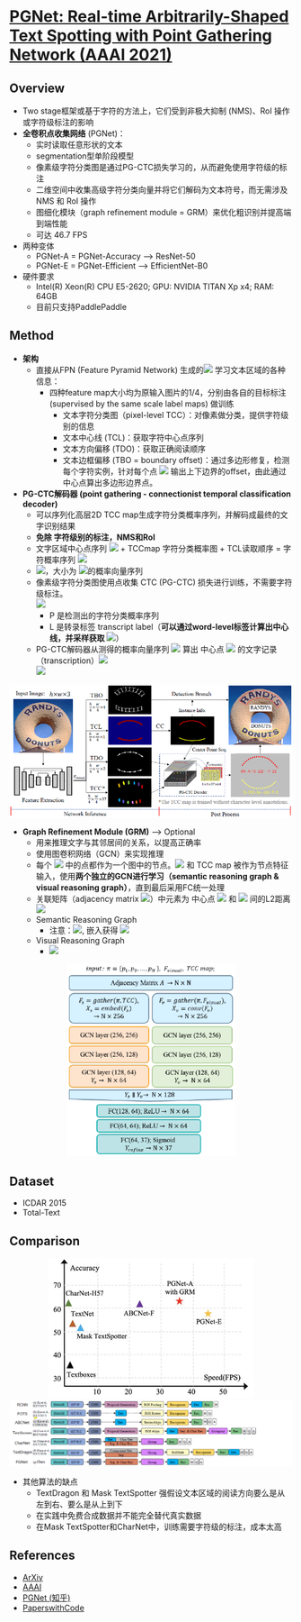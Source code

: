# [PGNet: Real-time Arbitrarily-Shaped Text Spotting with Point Gathering Network (AAAI 2021)]()

## Overview
- Two stage框架或基于字符的方法上，它们受到非极大抑制 (NMS)、RoI 操作或字符级标注的影响
- **全卷积点收集网络** (PGNet)：
  - 实时读取任意形状的文本
  - segmentation型单阶段模型
  - 像素级字符分类图是通过PG-CTC损失学习的，从而避免使用字符级的标注
  - 二维空间中收集高级字符分类向量并将它们解码为文本符号，而无需涉及 NMS 和 RoI 操作
  - 图细化模块（graph refinement module = GRM）来优化粗识别并提高端到端性能
  - 可达 46.7 FPS
- 两种变体
  - PGNet-A = PGNet-Accuracy --> ResNet-50
  - PGNet-E = PGNet-Efficient --> EfficientNet-B0
- 硬件要求
  - Intel(R) Xeon(R) CPU E5-2620; GPU: NVIDIA TITAN Xp x4; RAM: 64GB
  - 目前只支持PaddlePaddle

## Method
- **架构**
  - 直接从FPN (Feature Pyramid Network) 生成的<img src="https://latex.codecogs.com/svg.image?F_{visual}" /> 学习文本区域的各种信息：
    - 四种feature map大小均为原输入图片的1/4，分别由各自的目标标注 (supervised by the same scale label maps) 做训练
      - 文本字符分类图（pixel-level TCC）：对像素做分类，提供字符级别的信息
      - 文本中心线 (TCL)：获取字符中心点序列
      - 文本方向偏移 (TDO)：获取正确阅读顺序
      - 文本边框偏移 (TBO = boundary offset)：通过多边形修复，检测每个字符实例，针对每个点 <img src="https://latex.codecogs.com/svg.image?\pi"/> 输出上下边界的offset，由此通过中心点算出多边形边界点。
- **PG-CTC解码器 (point gathering - connectionist temporal classification decoder)**
  - 可以序列化高层2D TCC map生成字符分类概率序列，并解码成最终的文字识别结果
  - **免除 字符级别的标注，NMS和RoI**
  - 文字区域中心点序列 <img src="https://latex.codecogs.com/svg.image?\mathbf{\pi} = \{p_1,p_2,...,p_N\}" /> + TCCmap 字符分类概率图 + TCL读取顺序 = 字符概率序列 <img src="https://latex.codecogs.com/svg.image?P_\pi" />
  - <img src="https://latex.codecogs.com/svg.image?P_\pi = gather(TCC, \pi)" />，大小为 <img src="https://latex.codecogs.com/svg.image?N\times 37" />的概率向量序列
  - 像素级字符分类图使用点收集 CTC (PG-CTC) 损失进行训练，不需要字符级标注。<br><img src="https://latex.codecogs.com/svg.image?L_{PG-CTC}=\sum_{i=1}^MCTC_Loss(P_{\pi_i},L_i)"/>
    - P 是检测出的字符分类概率序列
    - L 是转录标签 transcript label（**可以通过word-level标签计算出中心线，并采样获取** <img src="https://latex.codecogs.com/svg.image?\pi_i"/>）
  - PG-CTC解码器从测得的概率向量序列 <img src="https://latex.codecogs.com/svg.image?P_\pi"/> 算出 中心点 <img src="https://latex.codecogs.com/svg.image?\pi"/> 的文字记录（transcription）<img src="https://latex.codecogs.com/svg.image?R_\pi"/> 
  <br><img src="https://latex.codecogs.com/svg.image?R_\pi=CTC\_decoder(P_\pi)"/>
<img src="images/pgnet_structure.png"/>

- **Graph Refinement Module (GRM)** --> Optional
  - 用来推理文字与其邻居间的关系，以提高正确率
  - 使用图卷积网络（GCN）来实现推理
  - 每个 <img src="https://latex.codecogs.com/svg.image?\pi" /> 中的点都作为一个图中的节点。<img src="https://latex.codecogs.com/svg.image?F_{visual}" /> 和 TCC map 被作为节点特征输入，使用**两个独立的GCN进行学习（semantic reasoning graph & visual reasoning graph）**，直到最后采用FC统一处理
  - 关联矩阵（adjacency matrix <img src="https://latex.codecogs.com/svg.image?A_{ij}" />）中元素为 中心点 <img src="https://latex.codecogs.com/svg.image?p_i" /> 和 <img src="https://latex.codecogs.com/svg.image?p_j" /> 间的L2距离 <img src="https://latex.codecogs.com/svg.image?\mathbf{A}_{ij}=1-D(p_i,p_j)/\max(A)"/>
  - Semantic Reasoning Graph
    - 注意：<img src="https://latex.codecogs.com/svg.image?F_s=P_\pi=gather(\pi,TCC)"/>, 嵌入获得 <img src="https://latex.codecogs.com/svg.image?X_s=embed(F_s)"/>
  - Visual Reasoning Graph
    - <img src="https://latex.codecogs.com/svg.image?F_v=gather(\pi,F_{visual})"/>
<center><img width=300 src="images/graph_refinement_module.png"/></center>

## Dataset
- ICDAR 2015
- Total-Text

## Comparison
<center><img height=250 src="images/accuracy_fps_overview.jpg"/></center>
<center><img src="images/text_detection_recognition_e2e_pgnet.png"/></center>

- 其他算法的缺点
  - TextDragon 和 Mask TextSpotter 强假设文本区域的阅读方向要么是从左到右、要么是从上到下
  - 在实践中免费合成数据并不能完全替代真实数据
  - 在Mask TextSpotter和CharNet中，训练需要字符级的标注，成本太高

## References
- [ArXiv](https://arxiv.org/abs/2104.05458)
- [AAAI](https://ojs.aaai.org/index.php/AAAI/article/view/16383)
- [PGNet (知乎)](https://zhuanlan.zhihu.com/p/385115756)
- [PaperswithCode](https://paperswithcode.com/paper/pgnet-real-time-arbitrarily-shaped-text)